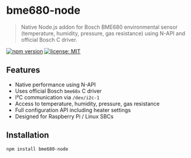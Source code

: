 # bme680-node

> Native Node.js addon for Bosch BME680 environmental sensor (temperature, humidity, pressure, gas resistance) using N-API and official Bosch C driver.

[![npm version](https://img.shields.io/npm/v/bme680-node.svg)](https://www.npmjs.com/package/bme680-node)
[![license: MIT](https://img.shields.io/badge/license-BSD--3--Clause-blue.svg)](LICENSE)

## Features

- Native performance using N-API
- Uses official Bosch `bme68x` C driver
- I²C communication via `/dev/i2c-1`
- Access to temperature, humidity, pressure, gas resistance
- Full configuration API including heater settings
- Designed for Raspberry Pi / Linux SBCs

## Installation

```bash
npm install bme680-node
